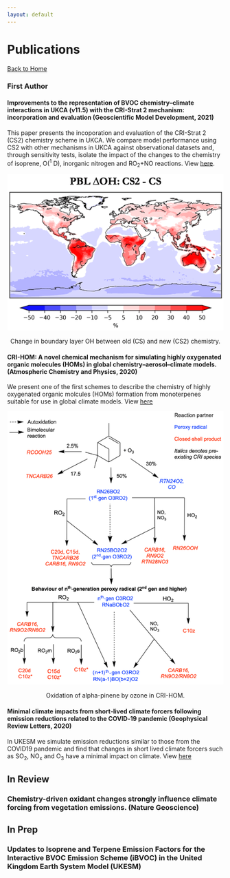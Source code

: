 ```yaml
---
layout: default
---
```


# Publications

[Back to Home](./)

### First Author

#### Improvements to the representation of BVOC chemistry–climate interactions in UKCA (v11.5) with the CRI-Strat 2 mechanism: incorporation and evaluation (Geoscientific Model Development, 2021)

This paper presents the incoporation and evaluation of the CRI-Strat 2 (CS2) chemistry scheme in UKCA. We compare model performance using CS2 with other mechanisms in UKCA against observational datasets and, through sensitivity tests, isolate the impact of the changes to the chemistry of isoprene, O(<sup>1</sup> D), inorganic nitrogen and RO<sub>2</sub>+NO reactions. View [here](https://gmd.copernicus.org/articles/14/5239/2021/).

<p align="center">
  <img src="./CS2.png" alt="Sublime's custom image"/>
  <p align = "center">
  Change in boundary layer OH between old (CS) and new (CS2) chemistry.
</p>

#### CRI-HOM: A novel chemical mechanism for simulating highly oxygenated organic molecules (HOMs) in global chemistry–aerosol–climate models. (Atmospheric Chemistry and Physics, 2020)

We present one of the first schemes to describe the chemistry of highly oxygenated organic molcules (HOMs) formation from monoterpenes suitable for use in global climate models. View [here](https://acp.copernicus.org/articles/20/10889/2020)

<p align="center">
  <img src="./figures/CRI_HOM.png" alt="Sublime's custom image"/>
  <p align = "center">
  Oxidation of alpha-pinene by ozone in CRI-HOM.  
</p>


#### Minimal climate impacts from short‐lived climate forcers following emission reductions related to the COVID‐19 pandemic (Geophysical Review Letters, 2020)

In UKESM we simulate emission reductions similar to those from the COVID19 pandemic and find that changes in short lived climate forcers such as SO<sub>2</sub>, NO<sub>x</sub> and O<sub>3</sub> have a minimal impact on climate. View [here](https://agupubs.onlinelibrary.wiley.com/doi/epdf/10.1029/2020GL090326)

## In Review
### Chemistry-driven oxidant changes strongly influence climate forcing from vegetation emissions. (Nature Geoscience)

## In Prep
### Updates to Isoprene and Terpene Emission Factors for the Interactive BVOC Emission Scheme (iBVOC) in the United Kingdom Earth System Model (UKESM)
